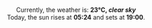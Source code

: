 <p  align="center"><br/>Currently, the weather is: <b> 23°C, <i>clear sky</i></b></br>Today, the sun rises at <b>05:24</b> and sets at <b>19:00</b>.</p>